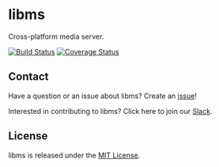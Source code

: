 # libms
Cross-platform media server.

[![Build Status](https://travis-ci.org/wujianguo/libms.svg?branch=master)](https://travis-ci.org/wujianguo/libms) [![Coverage Status](https://coveralls.io/repos/github/wujianguo/libms/badge.svg?branch=master)](https://coveralls.io/github/wujianguo/testlibms?branch=master)



## Contact

Have a question or an issue about libms? Create an [issue](https://github.com/wujianguo/libms/issues/new)!

Interested in contributing to libms? Click here to join our [Slack](https://join.slack.com/t/libms/shared_invite/enQtNTQ2Njk4Mzc3NTY5LTJlY2FlYTczY2QyNTY1ZmRiYjZmNGNjMTQxNGNiZTc4MjhmM2RjNGM5Nzk0MjIyMGViNzJjOTU4NjAyMGNiOTY).


## License
libms is released under the [MIT License](https://github.com/wujianguo/libms/blob/master/LICENSE).
